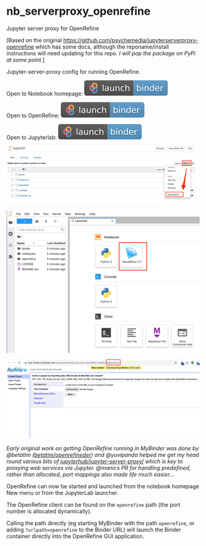 # nb_serverproxy_openrefine
Jupyter server proxy for OpenRefine

[Based on the original https://github.com/psychemedia/jupyterserverproxy-openrefine which has some docs, although the reponame/install instructions will need updating for this repo. *I will pop the package on PyPi at some point.*]

Jupyter-server-proxy config for running OpenRefine.


Open to Notebook homepage: [![Binder](images/badge_logo.svg)](https://mybinder.org/v2/gh/innovationOUtside/nb_serverproxy_openrefine/master)

Open to OpenRefine: [![Binder](images/badge_logo.svg)](https://mybinder.org/v2/gh/innovationOUtside/nb_serverproxy_openrefine/master?urlpath=openrefine)

Open to Jupyterlab: [![Binder](images/badge_logo.svg)](https://mybinder.org/v2/gh/innovationOUtside/nb_serverproxy_openrefine/master?urlpath=lab)


![](images/openrefine_new.png)

![](images/openrefine_lab.png)

![](images/OpenRefine_binder.png)


*Early original work on getting OpenRefine running in MyBinder was done by @betatim ([betatim/openrefineder](https://github.com/betatim/openrefineder)) and @yuvipanda helped me get my head round various bits of [jupyterhub/jupyter-server-proxy/](https://github.com/jupyterhub/jupyter-server-proxy/) which is key to proxying web services via Jupyter. @manics PR for handling predefined, rather than allocated, port mappings also made life much easier...*

OpenRefine can now be started and launched from the notebook homepage New menu or from the JupyterLab launcher.

The OpenRefine client can be found on the `openrefine` path (the port number is allocated dynamically).

Calling the path directly (eg starting MyBinder with the path `openrefine`, or adding `?urlpath=openrefine` to the Binder URL) will launch the Binder container directly into the OpenRefine GUI application.

